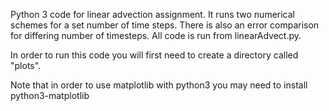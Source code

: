 Python 3 code for linear advection assignment. It runs two numerical schemes for a set number of time steps. There is also an error comparison for differing number of timesteps. All code is run from linearAdvect.py.

In order to run this code you will first need to create a directory called "plots". 

Note that in order to use matplotlib with python3 you may need to install python3-matplotlib
